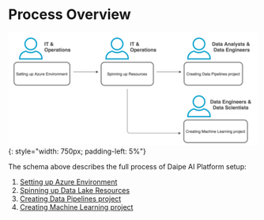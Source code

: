 # Process Overview

![](../images/process_overview.png){: style="width: 750px; padding-left: 5%"}

The schema above describes the full process of Daipe AI Platform setup:

1. [Setting up Azure Environment](azure-setup.md) 
2. [Spinning up Data Lake Resources](datalake-resources-setup.md)
3. [Creating Data Pipelines project](data-pipelines-project-setup.md)
4. [Creating Machine Learning project](ml-project-setup.md)
